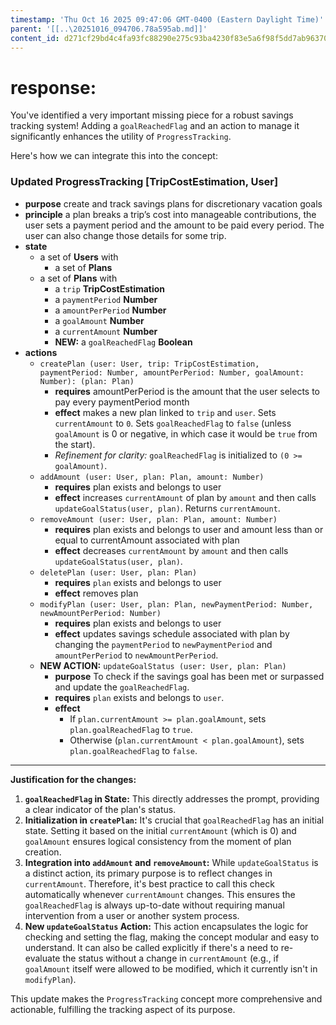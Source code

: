 ```yaml
---
timestamp: 'Thu Oct 16 2025 09:47:06 GMT-0400 (Eastern Daylight Time)'
parent: '[[..\20251016_094706.78a595ab.md]]'
content_id: d271cf29bd4c4fa93fc88290e275c93ba4230f83e5a6f98f5dd7ab96370b2760
---
```


# response:

You've identified a very important missing piece for a robust savings tracking system! Adding a `goalReachedFlag` and an action to manage it significantly enhances the utility of `ProgressTracking`.

Here's how we can integrate this into the concept:

### Updated ProgressTracking \[TripCostEstimation, User]

* **purpose** create and track savings plans for discretionary vacation goals
* **principle** a plan breaks a trip’s cost into manageable contributions, the user sets a payment period and the amount to be paid every period. The user can also change those details for some trip.
* **state**
  * a set of **Users** with
    * a set of **Plans**
  * a set of **Plans** with
    * a `trip` **TripCostEstimation**
    * a `paymentPeriod` **Number**
    * a `amountPerPeriod` **Number**
    * a `goalAmount` **Number**
    * a `currentAmount` **Number**
    * **NEW:** a `goalReachedFlag` **Boolean**
* **actions**
  * `createPlan (user: User, trip: TripCostEstimation, paymentPeriod: Number, amountPerPeriod: Number, goalAmount: Number): (plan: Plan)`
    * **requires** amountPerPeriod is the amount that the user selects to pay every paymentPeriod month
    * **effect** makes a new plan linked to `trip` and `user`. Sets `currentAmount` to `0`. Sets `goalReachedFlag` to `false` (unless `goalAmount` is 0 or negative, in which case it would be `true` from the start).
    * *Refinement for clarity:* `goalReachedFlag` is initialized to `(0 >= goalAmount)`.
  * `addAmount (user: User, plan: Plan, amount: Number)`
    * **requires** plan exists and belongs to user
    * **effect** increases `currentAmount` of plan by `amount` and then calls `updateGoalStatus(user, plan)`. Returns `currentAmount`.
  * `removeAmount (user: User, plan: Plan, amount: Number)`
    * **requires** plan exists and belongs to user and amount less than or equal to currentAmount associated with plan
    * **effect** decreases `currentAmount` by `amount` and then calls `updateGoalStatus(user, plan)`.
  * `deletePlan (user: User, plan: Plan)`
    * **requires** `plan` exists and belongs to user
    * **effect** removes plan
  * `modifyPlan (user: User, plan: Plan, newPaymentPeriod: Number, newAmountPerPeriod: Number)`
    * **requires** plan exists and belongs to user
    * **effect** updates savings schedule associated with plan by changing the `paymentPeriod` to `newPaymentPeriod` and `amountPerPeriod` to `newAmountPerPeriod`.
  * **NEW ACTION:** `updateGoalStatus (user: User, plan: Plan)`
    * **purpose** To check if the savings goal has been met or surpassed and update the `goalReachedFlag`.
    * **requires** `plan` exists and belongs to `user`.
    * **effect**
      * If `plan.currentAmount >= plan.goalAmount`, sets `plan.goalReachedFlag` to `true`.
      * Otherwise (`plan.currentAmount < plan.goalAmount`), sets `plan.goalReachedFlag` to `false`.

***

**Justification for the changes:**

1. **`goalReachedFlag` in State:** This directly addresses the prompt, providing a clear indicator of the plan's status.
2. **Initialization in `createPlan`:** It's crucial that `goalReachedFlag` has an initial state. Setting it based on the initial `currentAmount` (which is 0) and `goalAmount` ensures logical consistency from the moment of plan creation.
3. **Integration into `addAmount` and `removeAmount`:** While `updateGoalStatus` is a distinct action, its primary purpose is to reflect changes in `currentAmount`. Therefore, it's best practice to call this check automatically whenever `currentAmount` changes. This ensures the `goalReachedFlag` is always up-to-date without requiring manual intervention from a user or another system process.
4. **New `updateGoalStatus` Action:** This action encapsulates the logic for checking and setting the flag, making the concept modular and easy to understand. It can also be called explicitly if there's a need to re-evaluate the status without a change in `currentAmount` (e.g., if `goalAmount` itself were allowed to be modified, which it currently isn't in `modifyPlan`).

This update makes the `ProgressTracking` concept more comprehensive and actionable, fulfilling the tracking aspect of its purpose.
